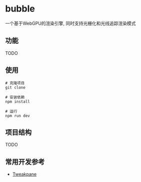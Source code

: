 # bubble
一个基于WebGPU的渲染引擎, 同时支持光栅化和光线追踪渲染模式

## 功能
TODO

## 使用
```shell
# 克隆项目
git clone

# 安装依赖
npm install

# 运行
npm run dev
```

## 项目结构
TODO

## 常用开发参考
- [Tweakpane](https://tweakpane.github.io/docs/getting-started/)
